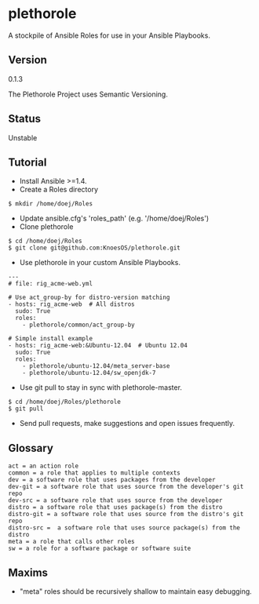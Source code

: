 plethorole
==========

A stockpile of Ansible Roles for use in your Ansible Playbooks.


Version
-------
0.1.3

The Plethorole Project uses Semantic Versioning.


Status
------
Unstable


Tutorial
--------

* Install Ansible >=1.4.
* Create a Roles directory

```
$ mkdir /home/doej/Roles
```

* Update ansible.cfg's 'roles_path' (e.g. '/home/doej/Roles')
* Clone plethorole

```
$ cd /home/doej/Roles
$ git clone git@github.com:KnoesOS/plethorole.git
```

* Use plethorole in your custom Ansible Playbooks.

```
---
# file: rig_acme-web.yml

# Use act_group-by for distro-version matching
- hosts: rig_acme-web  # All distros
  sudo: True
  roles:
    - plethorole/common/act_group-by

# Simple install example
- hosts: rig_acme-web:&Ubuntu-12.04  # Ubuntu 12.04
  sudo: True
  roles:
    - plethorole/ubuntu-12.04/meta_server-base
    - plethorole/ubuntu-12.04/sw_openjdk-7
```

* Use git pull to stay in sync with plethorole-master.

```
$ cd /home/doej/Roles/plethorole
$ git pull
```

* Send pull requests, make suggestions and open issues frequently.


Glossary
------
```
act = an action role
common = a role that applies to multiple contexts
dev = a software role that uses packages from the developer
dev-git = a software role that uses source from the developer's git repo
dev-src = a software role that uses source from the developer
distro = a software role that uses package(s) from the distro
distro-git = a software role that uses source from the distro's git repo
distro-src =  a software role that uses source package(s) from the distro
meta = a role that calls other roles
sw = a role for a software package or software suite
```

Maxims
------
* "meta" roles should be recursively shallow to maintain easy debugging.
